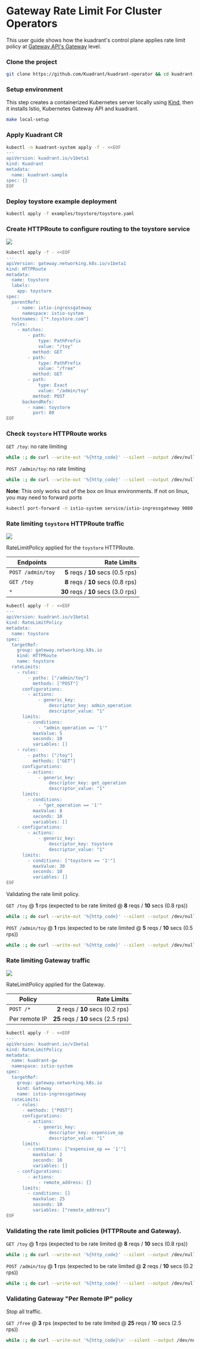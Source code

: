 # Gateway Rate Limit For Cluster Operators

This user guide shows how the kuadrant's control plane applies rate limit policy at
[Gateway API's Gateway](https://gateway-api.sigs.k8s.io/v1alpha2/references/spec/#gateway.networking.k8s.io/v1beta1.Gateway)
level.

### Clone the project

```sh
git clone https://github.com/Kuadrant/kuadrant-operator && cd kuadrant-operator
```

### Setup environment

This step creates a containerized Kubernetes server locally using [Kind](https://kind.sigs.k8s.io),
then it installs Istio, Kubernetes Gateway API and kuadrant.

```sh
make local-setup
```

### Apply Kuadrant CR

```sh
kubectl -n kuadrant-system apply -f - <<EOF
---
apiVersion: kuadrant.io/v1beta1
kind: Kuadrant
metadata:
  name: kuadrant-sample
spec: {}
EOF
```

### Deploy toystore example deployment

```sh
kubectl apply -f examples/toystore/toystore.yaml
```

### Create HTTPRoute to configure routing to the toystore service

![](https://i.imgur.com/rdN8lo3.png)

```sh
kubectl apply -f - <<EOF
---
apiVersion: gateway.networking.k8s.io/v1beta1
kind: HTTPRoute
metadata:
  name: toystore
  labels:
    app: toystore
spec:
  parentRefs:
    - name: istio-ingressgateway
      namespace: istio-system
  hostnames: ["*.toystore.com"]
  rules:
    - matches:
        - path:
            type: PathPrefix
            value: "/toy"
          method: GET
        - path:
            type: PathPrefix
            value: "/free"
          method: GET
        - path:
            type: Exact
            value: "/admin/toy"
          method: POST
      backendRefs:
        - name: toystore
          port: 80
EOF
```

### Check `toystore` HTTPRoute works

`GET /toy`: no rate limiting
```sh
while :; do curl --write-out '%{http_code}' --silent --output /dev/null -H "Host: api.toystore.com" http://localhost:9080/toy | egrep --color "\b(429)\b|$"; sleep 1; done
```

`POST /admin/toy`: no rate limiting
```sh
while :; do curl --write-out '%{http_code}' --silent --output /dev/null -H "Host: api.toystore.com" -X POST http://localhost:9080/admin/toy | egrep --color "\b(429)\b|$"; sleep 1; done
```

**Note**: This only works out of the box on linux environments. If not on linux,
you may need to forward ports

```bash
kubectl port-forward -n istio-system service/istio-ingressgateway 9080:80
```

### Rate limiting `toystore` HTTPRoute traffic

![](https://i.imgur.com/2A9sXXs.png)

RateLimitPolicy applied for the `toystore` HTTPRoute.

| Endpoints         |                         Rate Limits |
|-------------------|------------------------------------:|
| `POST /admin/toy` |  **5** reqs / **10** secs (0.5 rps) |
| `GET /toy`        |  **8** reqs / **10** secs (0.8 rps) |
| `*`               | **30** reqs / **10** secs (3.0 rps) |

```sh
kubectl apply -f - <<EOF
---
apiVersion: kuadrant.io/v1beta1
kind: RateLimitPolicy
metadata:
  name: toystore
spec:
  targetRef:
    group: gateway.networking.k8s.io
    kind: HTTPRoute
    name: toystore
  rateLimits:
    - rules:
        - paths: ["/admin/toy"]
          methods: ["POST"]
      configurations:
        - actions:
            - generic_key:
                descriptor_key: admin_operation
                descriptor_value: "1"
      limits:
        - conditions:
            - "admin_operation == '1'"
          maxValue: 5
          seconds: 10
          variables: []
    - rules:
        - paths: ["/toy"]
          methods: ["GET"]
      configurations:
        - actions:
            - generic_key:
                descriptor_key: get_operation
                descriptor_value: "1"
      limits:
        - conditions:
            - "get_operation == '1'"
          maxValue: 8
          seconds: 10
          variables: []
    - configurations:
        - actions:
            - generic_key:
                descriptor_key: toystore
                descriptor_value: "1"
      limits:
        - conditions: ["toystore == '1'"]
          maxValue: 30
          seconds: 10
          variables: []
EOF
```

Validating the rate limit policy.

`GET /toy` @ **1** rps (expected to be rate limited @ **8** reqs / **10** secs (0.8 rps))
```sh
while :; do curl --write-out '%{http_code}' --silent --output /dev/null -H "Host: api.toystore.com" http://localhost:9080/toy | egrep --color "\b(429)\b|$"; sleep 1; done
```

`POST /admin/toy` @ **1** rps (expected to be rate limited @ **5** reqs / **10** secs (0.5 rps))
```sh
while :; do curl --write-out '%{http_code}' --silent --output /dev/null -H "Host: api.toystore.com" -X POST http://localhost:9080/admin/toy | egrep --color "\b(429)\b|$"; sleep 1; done
```

### Rate limiting Gateway traffic

![](https://i.imgur.com/0o3yQzP.png)

RateLimitPolicy applied for the Gateway.

| Policy        |                         Rate Limits |
|---------------|------------------------------------:|
| `POST /*`     |  **2** reqs / **10** secs (0.2 rps) |
| Per remote IP | **25** reqs / **10** secs (2.5 rps) |

```sh
kubectl apply -f - <<EOF
---
apiVersion: kuadrant.io/v1beta1
kind: RateLimitPolicy
metadata:
  name: kuadrant-gw
  namespace: istio-system
spec:
  targetRef:
    group: gateway.networking.k8s.io
    kind: Gateway
    name: istio-ingressgateway
  rateLimits:
    - rules:
      - methods: ["POST"]
      configurations:
        - actions:
            - generic_key:
                descriptor_key: expensive_op
                descriptor_value: "1"
      limits:
        - conditions: ["expensive_op == '1'"]
          maxValue: 2
          seconds: 10
          variables: []
    - configurations:
        - actions:
            - remote_address: {}
      limits:
        - conditions: []
          maxValue: 25
          seconds: 10
          variables: ["remote_address"]
EOF
```

### Validating the rate limit policies (HTTPRoute and Gateway).

`GET /toy` @ **1** rps (expected to be rate limited @ **8** reqs / **10** secs (0.8 rps))
```sh
while :; do curl --write-out '%{http_code}' --silent --output /dev/null -H "Host: api.toystore.com" http://localhost:9080/toy | egrep --color "\b(429)\b|$"; sleep 1; done
```

`POST /admin/toy` @ **1** rps (expected to be rate limited @ **2** reqs / **10** secs (0.2 rps))
```sh
while :; do curl --write-out '%{http_code}' --silent --output /dev/null -H "Host: api.toystore.com" -X POST http://localhost:9080/admin/toy | egrep --color "\b(429)\b|$"; sleep 1; done
```

### Validating Gateway "Per Remote IP" policy

Stop all traffic.

`GET /free` @ **3** rps (expected to be rate limited @ **25** reqs / **10** secs (2.5 rps))

```sh
while :; do curl --write-out '%{http_code}\n' --silent --output /dev/null -H "Host: api.toystore.com" http://localhost:9080/free -: --write-out '%{http_code}\n' --silent --output /dev/null -H "Host: api.toystore.com" http://localhost:9080/free -: --write-out '%{http_code}\n' --silent --output /dev/null -H "Host: api.toystore.com" http://localhost:9080/free | egrep --color "\b(429)\b|$"; sleep 1; done
```
